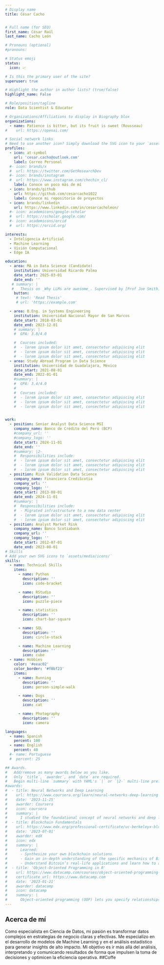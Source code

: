 ```yaml
---
# Display name
title: César Cacho


# Full name (for SEO)
first_name: César Raúl
last_name: Cacho León

# Pronouns (optional)
#pronouns: 

# Status emoji
status:
  icon: 📈

# Is this the primary user of the site?
superuser: true

# Highlight the author in author lists? (true/false)
highlight_name: False

# Role/position/tagline
role: Data Scientist & Educator

# Organizations/Affiliations to display in Biography blox
organizations:
  - name: Patience is bitter, but its fruit is sweet (Rousseau)
#    url: https://openai.com/

# Social network links
# Need to use another icon? Simply download the SVG icon to your `assets/media/icons/` folder.
profiles:
  - icon: at-symbol
    url: 'cesar.cacho@outlook.com'
    label: Correo Personal
  #- icon: brands/x
  #  url: https://twitter.com/GetResearchDev
  #- icon: brands/instagram
  #  url: https://www.instagram.com/chechin_cl/
    label: Conoce un poco más de mí
  - icon: brands/github
    url: https://github.com/cesarcacho1022
    label: Conoce mi repositorio de proyectos
  - icon: brands/linkedin
    url: https://www.linkedin.com/in/cesarcacholeon/
  #- icon: academicons/google-scholar
  #  url: https://scholar.google.com/
  #- icon: academicons/orcid
  #  url: https://orcid.org/

interests:
  - Inteligencia Artificial 
  - Machine Learning
  - Visión Computacional
  - Edge IA

education:
  - area: MA in Data Science (Candidate)
    institution: Universidad Ricardo Palma
    date_start: 2025-03-01
    date_end: ''
   # summary: |
   #   Thesis on _Why LLMs are awesome_. Supervised by [Prof Joe Smith](https://example.com). Presented papers at 5 IEEE conferences with the contributions being published in 2 Springer journals.
    button:
     # text: 'Read Thesis'
     # url: 'https://example.com'

  - area: B.Eng. in Systems Engineering
    institution: Universidad Nacional Mayor de San Marcos
    date_start: 2018-03-01
    date_end: 2023-12-01
    # summary: |
    #  GPA: 3.8/4.0

    #  Courses included:
    #  - lorem ipsum dolor sit amet, consectetur adipiscing elit
    #  - lorem ipsum dolor sit amet, consectetur adipiscing elit
    #  - lorem ipsum dolor sit amet, consectetur adipiscing elit
  - area: Study Abroad Program in Data Science
    institution: Universidad de Guadalajara, México
    date_start: 2021-08-01
    date_end: 2022-01-01
    #summary: |
    #  GPA: 3.4/4.0
    #  
    #  Courses included:
    #  - lorem ipsum dolor sit amet, consectetur adipiscing elit
    #  - lorem ipsum dolor sit amet, consectetur adipiscing elit
    #  - lorem ipsum dolor sit amet, consectetur adipiscing elit


work:
  - position: Senior Analyst Data Science MSI
    company_name: Banco de Crédito del Perú (BCP)
    #company_url: ''
    #company_logo: ''
    date_start: 2024-11-01
    date_end: ''
    #summary: |2-
    #  Responsibilities include:
    #  - lorem ipsum dolor sit amet, consectetur adipiscing elit
    #  - lorem ipsum dolor sit amet, consectetur adipiscing elit
    #  - lorem ipsum dolor sit amet, consectetur adipiscing elit
  - position: Risk Validation Data Science
    company_name: Financiera CrediScotia
    company_url: ''
    company_logo: ''
    date_start: 2013-08-01
    date_end: 2024-11-01
    #summary: |
    #  Responsibilities include:
    #  - Migrated infrastructure to a new data center
    #  - lorem ipsum dolor sit amet, consectetur adipiscing elit
    #  - lorem ipsum dolor sit amet, consectetur adipiscing elit
  - position: Analyst Market Risk
    company_name: Banco Scotiabank 
    company_url: ''
    company_logo: ''
    date_start: 2012-07-01
    date_end: 2023-08-01
# Skills
# Add your own SVG icons to `assets/media/icons/`
skills:
  - name: Technical Skills
    items:
      - name: Python
        description: ''
        icon: code-bracket

      - name: RStudio
        description: ''
        icon: puzzle-piece

      - name: statistics
        description: ''
        icon: chart-bar-square

      - name: SQL
        description: ''
        icon: circle-stack

      - name: Machine Learning
        description: ''
        icon: cube
  - name: Hobbies
    color: '#eeac02'
    color_border: '#f0bf23'
    items:
      - name: Running
        description: ''
        icon: person-simple-walk

      - name: Dogs
        description: ''
        icon: cat

      - name: Photography
        description: ''
        icon: camera

languages:
  - name: Spanish
    percent: 100
  - name: English
    percent: 40
  #- name: Portuguese
  #  percent: 25

## Awards.
#   Add/remove as many awards below as you like.
#   Only `title`, `awarder`, and `date` are required.
#   Begin multi-line `summary` with YAML's `|` or `|2-` multi-line prefix and indent 2 #spaces below.
#awards:
#  - title: Neural Networks and Deep Learning
#    url: https://www.coursera.org/learn/neural-networks-deep-learning
#    date: '2023-11-25'
#    awarder: Coursera
#    icon: coursera
#    summary: |
#      I studied the foundational concept of neural networks and deep learning. By the end, #I was familiar with the significant technological trends driving the rise of deep learning; #build, train, and apply fully connected deep neural networks; implement efficient #(vectorized) neural networks; identify key parameters in a neural network’s architecture; #and apply deep learning to your own applications.
#  - title: Blockchain Fundamentals
#    url: https://www.edx.org/professional-certificate/uc-berkeleyx-blockchain-fundamentals
#    date: '2023-07-01'
#    awarder: edX
#    icon: edx
#    summary: |
#      Learned:
#      - Synthesize your own blockchain solutions
#      - Gain an in-depth understanding of the specific mechanics of Bitcoin
#      - Understand Bitcoin’s real-life applications and learn how to attack and destroy #Bitcoin, Ethereum, smart contracts and Dapps, and alternatives to Bitcoin’s Proof-of-Work #consensus algorithm
#  - title: 'Object-Oriented Programming in R'
#    url: https://www.datacamp.com/courses/object-oriented-programming-with-s3-and-r6-in-r
#    certificate_url: https://www.datacamp.com
#    date: '2023-01-21'
#    awarder: datacamp
#    icon: datacamp
#    summary: |
#      Object-oriented programming (OOP) lets you specify relationships between functions #and the objects that they can act on, helping you manage complexity in your code. This is #an intermediate level course, providing an introduction to OOP, using the S3 and R6 #systems. S3 is a great day-to-day R programming tool that simplifies some of the functions #that you write. R6 is especially useful for industry-specific analyses, working with web #APIs, and building GUIs.
---
```


## Acerca de mí

Como especialista en Ciencia de Datos, mi pasión es transformar datos complejos en estrategias de negocio claras y efectivas. Me especializo en el desarrollo de modelos de Machine Learning y en el análisis estadístico para generar insights de alto impacto. Mi objetivo es ir más allá del análisis, interpretando y comunicando resultados de forma que impulsen la toma de decisiones y optimicen la eficiencia operativa.
##Coffe
<script data-name="BMC-Widget" data-cfasync="false" src="https://cdnjs.buymeacoffee.com/1.0.0/widget.prod.min.js" data-id="cesitar102k" data-description="Support me on Buy me a coffee!" data-message="" data-color="#40DCA5" data-position="Right" data-x_margin="18" data-y_margin="18"></script>